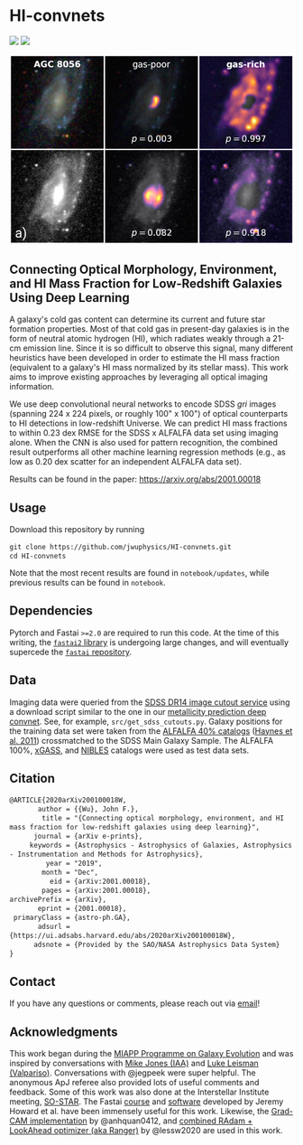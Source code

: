 # HI-convnets

<a href="https://ui.adsabs.harvard.edu/abs/2020arXiv200100018W/abstract">![](https://img.shields.io/badge/ADS-2020arXiv200100018W-blue.svg)</a>
<a href="https://arxiv.org/abs/2001.00018">![](https://img.shields.io/badge/arXiv-2001.00018-orange.svg)</a>

![](doc/gradcam-example.png)

## Connecting Optical Morphology, Environment, and HI Mass Fraction for Low-Redshift Galaxies Using Deep Learning

A galaxy's cold gas content can determine its current and future star formation properties. Most of that cold gas in present-day galaxies is in the form of neutral atomic hydrogen (HI), which radiates weakly through a 21-cm emission line. Since it is so difficult to observe this signal, many different heuristics have been developed in order to estimate the HI mass fraction (equivalent to a galaxy's HI mass normalized by its stellar mass). This work aims to improve existing approaches by leveraging all optical imaging information.

We use deep convolutional neural networks to encode SDSS *gri* images (spanning 224 x 224 pixels, or roughly 100" x 100") of optical counterparts to HI detections in low-redshift Universe. We can predict HI mass fractions to within 0.23 dex RMSE for the SDSS x ALFALFA data set using imaging alone. When the CNN is also used for pattern recognition, the combined result outperforms all other machine learning regression methods (e.g., as low as 0.20 dex scatter for an independent ALFALFA data set).

Results can be found in the paper: https://arxiv.org/abs/2001.00018

## Usage

Download this repository by running
```
git clone https://github.com/jwuphysics/HI-convnets.git
cd HI-convnets
```

Note that the most recent results are found in `notebook/updates`, while previous results can be found in `notebook`.


## Dependencies

Pytorch and Fastai `>=2.0` are required to run this code. At the time of this writing, the [`fastai2` library](https://github.com/fastai/fastai2/) is undergoing large changes, and will eventually supercede the [`fastai` repository](https://github.com/fastai/fastai).


## Data

Imaging data were queried from the [SDSS DR14 image cutout service](http://skyserver.sdss.org/dr14/en/help/docs/api.aspx#imgcutout) using a download script similar to the one in our [metallicity prediction deep convnet](https://github.com/jwuphysics/galaxy-cnns). See, for example, `src/get_sdss_cutouts.py`. Galaxy positions for the training data set were taken from the [ALFALFA 40% catalogs](http://egg.astro.cornell.edu/alfalfa/data/) ([Haynes et al. 2011](https://ui.adsabs.harvard.edu/abs/2011AJ....142..170H/abstract)) crossmatched to the SDSS Main Galaxy Sample. The ALFALFA 100%, [xGASS](http://xgass.icrar.org/data.html), and [NIBLES](https://ui.adsabs.harvard.edu/abs/2016A%26A...595A.118V/abstract) catalogs were used as test data sets.

## Citation

```
@ARTICLE{2020arXiv200100018W,
       author = {{Wu}, John F.},
        title = "{Connecting optical morphology, environment, and HI mass fraction for low-redshift galaxies using deep learning}",
      journal = {arXiv e-prints},
     keywords = {Astrophysics - Astrophysics of Galaxies, Astrophysics - Instrumentation and Methods for Astrophysics},
         year = "2019",
        month = "Dec",
          eid = {arXiv:2001.00018},
        pages = {arXiv:2001.00018},
archivePrefix = {arXiv},
       eprint = {2001.00018},
 primaryClass = {astro-ph.GA},
       adsurl = {https://ui.adsabs.harvard.edu/abs/2020arXiv200100018W},
      adsnote = {Provided by the SAO/NASA Astrophysics Data System}
}
```

## Contact

If you have any questions or comments, please reach out via [email](mailto:jwuphysics@gmail.com)!

## Acknowledgments

This work began during the [MIAPP Programme on Galaxy Evolution](http://www.munich-iapp.de/programmes-topical-workshops/2019/galaxy-evolution/daily-schedule/) and was inspired by conversations with [Mike Jones (IAA)](http://amiga.iaa.es/p/321-Michael-G-Jones.htm) and [Luke Leisman (Valpariso)](https://www.valpo.edu/physics-astronomy/about/faculty-and-staff/lukas-leisman/). Conversations with @jegpeek were super helpful. The anonymous ApJ referee also provided lots of useful comments and feedback. Some of this work was also done at the Interstellar Institute meeting, [SO-STAR](https://interstellarinstitute.org/programs/so-star/presentation.html). The Fastai [course](https://course.fast.ai/) and [software](https://github.com/fastai/fastai) developed by Jeremy Howard et al. have been immensely useful for this work. Likewise, the [Grad-CAM implementation](https://github.com/anhquan0412/animation-classification/blob/master/gradcam.py) by @anhquan0412, and [combined RAdam + LookAhead optimizer (aka Ranger)](https://github.com/lessw2020/Ranger-Deep-Learning-Optimizer) by @lessw2020 are used in this work.
